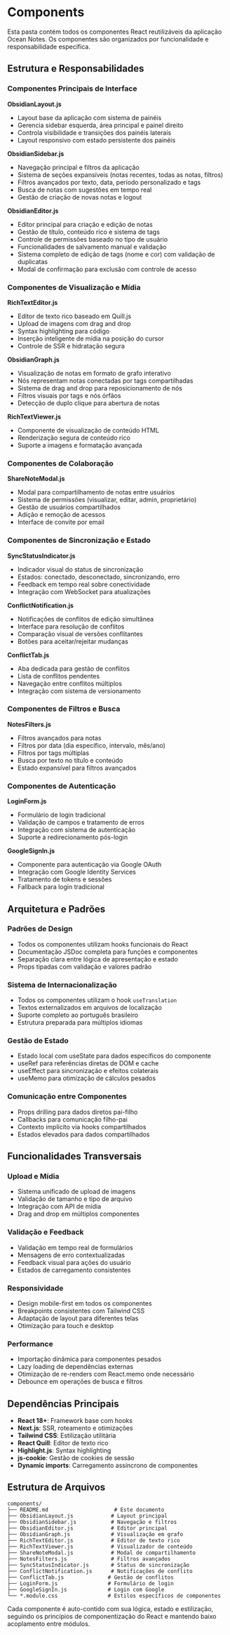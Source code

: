 # Components

Esta pasta contém todos os componentes React reutilizáveis da aplicação Ocean Notes. Os componentes são organizados por funcionalidade e responsabilidade específica.

## Estrutura e Responsabilidades

### Componentes Principais de Interface

**ObsidianLayout.js**
- Layout base da aplicação com sistema de painéis
- Gerencia sidebar esquerda, área principal e painel direito
- Controla visibilidade e transições dos painéis laterais
- Layout responsivo com estado persistente dos painéis

**ObsidianSidebar.js**
- Navegação principal e filtros da aplicação
- Sistema de seções expansíveis (notas recentes, todas as notas, filtros)
- Filtros avançados por texto, data, período personalizado e tags
- Busca de notas com sugestões em tempo real
- Gestão de criação de novas notas e logout

**ObsidianEditor.js**
- Editor principal para criação e edição de notas
- Gestão de título, conteúdo rico e sistema de tags
- Controle de permissões baseado no tipo de usuário
- Funcionalidades de salvamento manual e validação
- Sistema completo de edição de tags (nome e cor) com validação de duplicatas
- Modal de confirmação para exclusão com controle de acesso

### Componentes de Visualização e Mídia

**RichTextEditor.js**
- Editor de texto rico baseado em Quill.js
- Upload de imagens com drag and drop
- Syntax highlighting para código
- Inserção inteligente de mídia na posição do cursor
- Controle de SSR e hidratação segura

**ObsidianGraph.js**
- Visualização de notas em formato de grafo interativo
- Nós representam notas conectadas por tags compartilhadas
- Sistema de drag and drop para reposicionamento de nós
- Filtros visuais por tags e nós órfãos
- Detecção de duplo clique para abertura de notas

**RichTextViewer.js**
- Componente de visualização de conteúdo HTML
- Renderização segura de conteúdo rico
- Suporte a imagens e formatação avançada

### Componentes de Colaboração

**ShareNoteModal.js**
- Modal para compartilhamento de notas entre usuários
- Sistema de permissões (visualizar, editar, admin, proprietário)
- Gestão de usuários compartilhados
- Adição e remoção de acessos
- Interface de convite por email

### Componentes de Sincronização e Estado

**SyncStatusIndicator.js**
- Indicador visual do status de sincronização
- Estados: conectado, desconectado, sincronizando, erro
- Feedback em tempo real sobre conectividade
- Integração com WebSocket para atualizações

**ConflictNotification.js**
- Notificações de conflitos de edição simultânea
- Interface para resolução de conflitos
- Comparação visual de versões conflitantes
- Botões para aceitar/rejeitar mudanças

**ConflictTab.js**
- Aba dedicada para gestão de conflitos
- Lista de conflitos pendentes
- Navegação entre conflitos múltiplos
- Integração com sistema de versionamento

### Componentes de Filtros e Busca

**NotesFilters.js**
- Filtros avançados para notas
- Filtros por data (dia específico, intervalo, mês/ano)
- Filtros por tags múltiplas
- Busca por texto no título e conteúdo
- Estado expansível para filtros avançados

### Componentes de Autenticação

**LoginForm.js**
- Formulário de login tradicional
- Validação de campos e tratamento de erros
- Integração com sistema de autenticação
- Suporte a redirecionamento pós-login

**GoogleSignIn.js**
- Componente para autenticação via Google OAuth
- Integração com Google Identity Services
- Tratamento de tokens e sessões
- Fallback para login tradicional

## Arquitetura e Padrões

### Padrões de Design
- Todos os componentes utilizam hooks funcionais do React
- Documentação JSDoc completa para funções e componentes
- Separação clara entre lógica de apresentação e estado
- Props tipadas com validação e valores padrão

### Sistema de Internacionalização
- Todos os componentes utilizam o hook `useTranslation`
- Textos externalizados em arquivos de localização
- Suporte completo ao português brasileiro
- Estrutura preparada para múltiplos idiomas

### Gestão de Estado
- Estado local com useState para dados específicos do componente
- useRef para referências diretas de DOM e cache
- useEffect para sincronização e efeitos colaterais
- useMemo para otimização de cálculos pesados

### Comunicação entre Componentes
- Props drilling para dados diretos pai-filho
- Callbacks para comunicação filho-pai
- Contexto implícito via hooks compartilhados
- Estados elevados para dados compartilhados

## Funcionalidades Transversais

### Upload e Mídia
- Sistema unificado de upload de imagens
- Validação de tamanho e tipo de arquivo
- Integração com API de mídia
- Drag and drop em múltiplos componentes

### Validação e Feedback
- Validação em tempo real de formulários
- Mensagens de erro contextualizadas
- Feedback visual para ações do usuário
- Estados de carregamento consistentes

### Responsividade
- Design mobile-first em todos os componentes
- Breakpoints consistentes com Tailwind CSS
- Adaptação de layout para diferentes telas
- Otimização para touch e desktop

### Performance
- Importação dinâmica para componentes pesados
- Lazy loading de dependências externas
- Otimização de re-renders com React.memo onde necessário
- Debounce em operações de busca e filtros

## Dependências Principais

- **React 18+**: Framework base com hooks
- **Next.js**: SSR, roteamento e otimizações
- **Tailwind CSS**: Estilização utilitária
- **React Quill**: Editor de texto rico
- **Highlight.js**: Syntax highlighting
- **js-cookie**: Gestão de cookies de sessão
- **Dynamic imports**: Carregamento assíncrono de componentes

## Estrutura de Arquivos

```
components/
├── README.md                     # Este documento
├── ObsidianLayout.js            # Layout principal
├── ObsidianSidebar.js           # Navegação e filtros
├── ObsidianEditor.js            # Editor principal
├── ObsidianGraph.js             # Visualização em grafo
├── RichTextEditor.js            # Editor de texto rico
├── RichTextViewer.js            # Visualizador de conteúdo
├── ShareNoteModal.js            # Modal de compartilhamento
├── NotesFilters.js              # Filtros avançados
├── SyncStatusIndicator.js       # Status de sincronização
├── ConflictNotification.js      # Notificações de conflito
├── ConflictTab.js              # Gestão de conflitos
├── LoginForm.js                # Formulário de login
├── GoogleSignIn.js             # Login com Google
└── *.module.css                # Estilos específicos de componentes
```

Cada componente é auto-contido com sua lógica, estado e estilização, seguindo os princípios de componentização do React e mantendo baixo acoplamento entre módulos.
